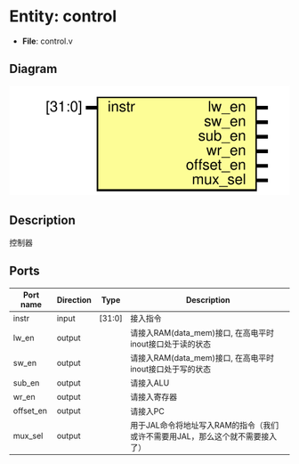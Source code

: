 # Entity: control 

- **File**: control.v
## Diagram

![Diagram](control.svg "Diagram")

## Description


 控制器

## Ports

| Port name | Direction | Type   | Description                                 |
| --------- | --------- | ------ | ------------------------------------------- |
| instr     | input     | [31:0] | 接入指令                                        |
| lw_en     | output    |        | 请接入RAM(data_mem)接口, 在高电平时inout接口处于读的状态      |
| sw_en     | output    |        | 请接入RAM(data_mem)接口, 在高电平时inout接口处于写的状态      |
| sub_en    | output    |        | 请接入ALU                                      |
| wr_en     | output    |        | 请接入寄存器                                      |
| offset_en | output    |        | 请接入PC                                       |
| mux_sel   | output    |        | 用于JAL命令将地址写入RAM的指令（我们或许不需要用JAL，那么这个就不需要接入了） |
